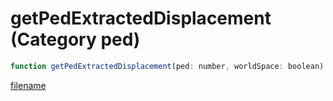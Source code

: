 # getPedExtractedDisplacement (Category ped)

```js
function getPedExtractedDisplacement(ped: number, worldSpace: boolean): Vector3
```

[filename](getPedExtractedDisplacement_m.md ':include')